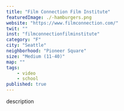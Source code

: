 ```yaml
---
title: "Film Connection Film Institute"
featuredImage: ./-hamburgers.png
website: "https://www.filmconnection.com/"
twit: ""
inst: "filmconnectionfilminstitute"
category: "F"
city: "Seattle"
neighborhood: "Pioneer Square"
size: "Medium (11-40)"
map: ""
tags:
    - video
    - school
published: true
---
```


description
